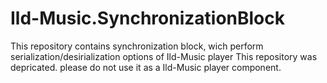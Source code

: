 # Ild-Music.SynchronizationBlock
This repository contains synchronization block, wich  perform serialization/desirialization options of Ild-Music player
This repository was depricated. please do not use it as a Ild-Music player component.
